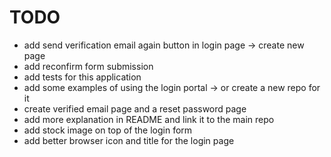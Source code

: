 # TODO

- add send verification email again button in login page -> create new page
- add reconfirm form submission
- add tests for this application
- add some examples of using the login portal -> or create a new repo for it
- create verified email page and a reset password page
- add more explanation in README and link it to the main repo
- add stock image on top of the login form
- add better browser icon and title for the login page

